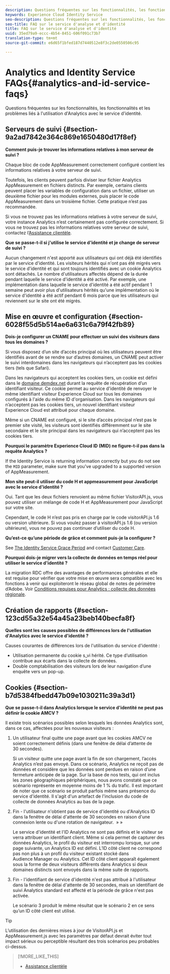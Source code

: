 ```yaml
---
description: Questions fréquentes sur les fonctionnalités, les fonctionnalités et les problèmes liés à l'utilisation d'Analytics avec le service d'identité Experience Cloud.
keywords: Experience Cloud Identity Service
seo-description: Questions fréquentes sur les fonctionnalités, les fonctionnalités et les problèmes liés à l'utilisation d'Analytics avec le service d'identité.
seo-title: FAQ sur le service d'analyse et d'identité
title: FAQ sur le service d'analyse et d'identité
uuid: 35ed79a9-eccc-4b54-8451-606f091c73b7
translation-type: tm+mt
source-git-commit: e6d65f1bfed187d7440512e8f3c2de0550506c95

---
```



# Analytics and Identity Service FAQs{#analytics-and-id-service-faqs}

Questions fréquentes sur les fonctionnalités, les fonctionnalités et les problèmes liés à l'utilisation d'Analytics avec le service d'identité.

## Serveurs de suivi {#section-9a2ad7842e364c869e1650480d17f8ef}

**Comment puis-je trouver les informations relatives à mon serveur de suivi ?**

Chaque bloc de code AppMeasurement correctement configuré contient les informations relatives à votre serveur de suivi.

Toutefois, les clients peuvent parfois diviser leur fichier Analytics AppMeasurement en fichiers distincts. Par exemple, certains clients peuvent placer les variables de configuration dans un fichier, utiliser un deuxième fichier pour les modules externes, puis placer le code AppMeasurement dans un troisième fichier. Cette pratique n’est pas recommandée.

Si vous ne trouvez pas les informations relatives à votre serveur de suivi, votre instance Analytics n’est certainement pas configurée correctement. Si vous ne trouvez pas les informations relatives votre serveur de suivi, contactez l’[Assistance clientèle](https://helpx.adobe.com/marketing-cloud/contact-support.html).

**Que se passe-t-il si j'utilise le service d'identité et je change de serveur de suivi ?**

Aucun changement n'est apporté aux utilisateurs qui ont déjà été identifiés par le service d'identité. Les visiteurs hérités qui n'ont pas été migrés vers le service d'identité et qui sont toujours identifiés avec un cookie Analytics sont détachés. Le nombre d'utilisateurs affectés dépend de la durée pendant laquelle le service d'identité a été activé. Par exemple, une implémentation dans laquelle le service d'identité a été actif pendant 1 semaine peut avoir plus d'utilisateurs hérités qu'une implémentation où le service d'identité a été actif pendant 6 mois parce que les utilisateurs qui reviennent sur le site ont été migrés.

## Mise en œuvre et configuration {#section-6028f55d5b514ae6a631c6a79f42fb89}

**Dois-je configurer un CNAME pour effectuer un suivi des visiteurs dans tous les domaines ?**

Si vous disposez d’un site d’accès principal où les utilisateurs peuvent être identifiés avant de se rendre sur d’autres domaines, un CNAME peut activer le suivi interdomaines dans les navigateurs qui n’acceptent pas les cookies tiers (tels que Safari).

Dans les navigateurs qui acceptent les cookies tiers, un cookie est défini dans le [domaine demdex.net](https://marketing.adobe.com/resources/help/en_US/aam/demdex-calls.html) durant la requête de récupération d’un identifiant visiteur. Ce cookie permet au service d'identité de renvoyer le même identifiant visiteur Experience Cloud sur tous les domaines configurés à l'aide du même ID d'organisation. Dans les navigateurs qui n’acceptent pas les cookies tiers, un nouvel identifiant visiteur Experience Cloud est attribué pour chaque domaine.

Même si un CNAME est configuré, si le site d’accès principal n’est pas le premier site visité, les visiteurs sont identifiés différemment sur le site secondaire et le site principal dans les navigateurs qui n’acceptent pas les cookies tiers.

**Pourquoi le paramètre Experience Cloud ID (MID) ne figure-t-il pas dans la requête Analytics ?**

If the Identity Service is returning information correctly but you do not see the `MID` parameter, make sure that you've upgraded to a supported version of AppMeasurement.

**Mon site peut-il utiliser du code H et appmeasurement pour JavaScript avec le service d'identité ?**

Oui. Tant que les deux fichiers renvoient au même fichier VisitorAPI.js, vous pouvez utiliser un mélange de code H et AppMeasurement pour JavaScript sur votre site.

Cependant, le code H n’est pas pris en charge par le code visitorAPI.js 1.6 ou version ultérieure. Si vous voulez passer à visitorAPI.js 1.6 (ou version ultérieure), vous ne pouvez pas continuer d’utiliser du code H.

**Qu’est-ce qu’une période de grâce et comment puis-je la configurer ?**

See [The Identity Service Grace Period](../reference/analytics-reference/grace-period.md) and contact [Customer Care](https://helpx.adobe.com/marketing-cloud/contact-support.html).

**Pourquoi dois-je migrer vers la collecte de données en temps réel pour utiliser le service d'identité ?**

La migration RDC offre des avantages de performances générales et elle est requise pour vérifier que votre mise en œuvre sera compatible avec les fonctions à venir qui exploiteront le réseau global de notes de périmètre d’Adobe. Voir [Conditions requises pour Analytics : collecte des données régionale](../reference/requirements.md#section-7d04bb013bc84a25bae3b148bc0ca25f).

## Création de rapports {#section-123cd55a32e54a45a23beb140becfa8f}

**Quelles sont les causes possibles de différences lors de l'utilisation d'Analytics avec le service d'identité ?**

Causes courantes de différences lors de l'utilisation du service d'identité :

* Utilisation permanente du cookie s_vi hérité. Ce type d’utilisation contribue aux écarts dans la collecte de données.
* Double comptabilisation des visiteurs lors de leur navigation d’une enquête vers un pop-up.

## Cookies {#section-b7d5384fbedd47b09e1030211c39a3d1}

**Que se passe-t-il dans Analytics lorsque le service d'identité ne peut pas définir le cookie AMCV ?**

Il existe trois scénarios possibles selon lesquels les données Analytics sont, dans ce cas, affectées pour les nouveaux visiteurs :

1. Un utilisateur final quitte une page avant que les cookies AMCV ne soient correctement définis (dans une fenêtre de délai d’attente de 30 secondes).

   Si un visiteur quitte une page avant la fin de son chargement, l’accès Analytics n’est pas envoyé. Dans ce scénario, Analytics ne reçoit pas de données et considère que les données sont perdues en raison d’une fermeture anticipée de la page. Sur la base de nos tests, qui ont inclus les zones géographiques périphériques, nous avons constaté que ce scénario représente en moyenne moins de 1 % du trafic. Il est important de noter que ce scénario se produit parfois même sans présence du service d'identité. Il s'agit d'un artefact de l'inclusion du code de collecte de données Analytics au bas de la page.

1. Fin - l'utilisateur n'obtient pas de service d'identité ou d'Analytics ID dans la fenêtre de délai d'attente de 30 secondes en raison d'une connexion lente ou d'une rotation de navigateur.  » »

   Le service d'identité et l'ID Analytics ne sont pas définis et le visiteur se verra attribuer un identifiant client. Même si cela permet de capturer des données Analytics, le profil du visiteur est interrompu lorsque, sur une page suivante, un Analytics ID est défini. L’ID côté client ne correspond pas non plus à un profil du visiteur existant stocké dans Audience Manager ou Analytics. Cet ID côté client apparaît également sous la forme de deux visiteurs différents dans Analytics si deux domaines distincts sont envoyés dans la même suite de rapports.

1. Fin - l'identifiant de service d'identité n'est pas attribué à l'utilisateur dans la fenêtre de délai d'attente de 30 secondes, mais un identifiant de suivi Analytics standard est affecté et la période de grâce n'est pas activée.

   Le scénario 3 produit le même résultat que le scénario 2 en ce sens qu’un ID côté client est utilisé.

>[!TIP]
>
>L’utilisation des dernières mises à jour de VisitorAPI.js et AppMeasurement.js avec les paramètres par défaut devrait éviter tout impact sérieux ou perceptible résultant des trois scénarios peu probables ci-dessus.

>[!MORE_LIKE_THIS]
>
>* [Assistance clientèle](https://helpx.adobe.com/marketing-cloud/contact-support.html)

